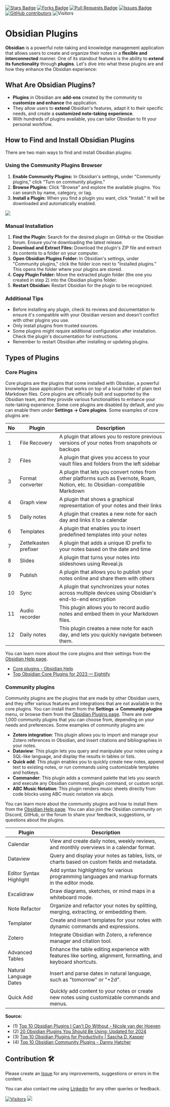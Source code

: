 <a href="https://github.com/drshahizan/obsidian/stargazers"><img src="https://img.shields.io/github/stars/drshahizan/obsidian" alt="Stars Badge"/></a>
<a href="https://github.com/drshahizan/obsidian/network/members"><img src="https://img.shields.io/github/forks/drshahizan/obsidian" alt="Forks Badge"/></a>
<a href="https://github.com/drshahizan/obsidian/pulls"><img src="https://img.shields.io/github/issues-pr/drshahizan/obsidian" alt="Pull Requests Badge"/></a>
<a href="https://github.com/drshahizan/obsidian"><img src="https://img.shields.io/github/issues/drshahizan/obsidian" alt="Issues Badge"/></a>
<a href="https://github.com/drshahizan/obsidian/graphs/contributors"><img alt="GitHub contributors" src="https://img.shields.io/github/contributors/drshahizan/obsidian?color=2b9348"></a>
![Visitors](https://api.visitorbadge.io/api/visitors?path=https%3A%2F%2Fgithub.com%2Fdrshahizan%2obsidian&labelColor=%23d9e3f0&countColor=%23697689&style=flat)

# Obsidian Plugins

**Obsidian** is a powerful note-taking and knowledge management application that allows users to create and organize their notes in a **flexible and interconnected** manner. One of its standout features is the ability to **extend its functionality** through **plugins**. Let's dive into what these plugins are and how they enhance the Obsidian experience:

## **What Are Obsidian Plugins?**
   - **Plugins** in Obsidian are **add-ons** created by the community to **customize and enhance** the application.
   - They allow users to **extend** Obsidian's features, adapt it to their specific needs, and create a **customized note-taking experience**.
   - With hundreds of plugins available, you can tailor Obsidian to fit your personal workflow.

## How to Find and Install Obsidian Plugins

There are two main ways to find and install Obsidian plugins:

### Using the Community Plugins Browser

1. **Enable Community Plugins:** In Obsidian's settings, under "Community plugins," click "Turn on community plugins."
2. **Browse Plugins:** Click "Browse" and explore the available plugins. You can search by name, category, or tag.
3. **Install a Plugin:** When you find a plugin you want, click "Install." It will be downloaded and automatically enabled.

![](https://facedragons.com/wp-content/uploads/2022/12/Install-Obsidian-Plugins.webp)

### Manual Installation

1. **Find the Plugin:** Search for the desired plugin on GitHub or the Obsidian forum. Ensure you're downloading the latest release.
2. **Download and Extract Files:** Download the plugin's ZIP file and extract its contents to a folder on your computer.
3. **Open Obsidian Plugins Folder:** In Obsidian's settings, under "Community plugins," click the folder icon next to "Installed plugins." This opens the folder where your plugins are stored.
4. **Copy Plugin Folder:** Move the extracted plugin folder (the one you created in step 2) into the Obsidian plugins folder.
5. **Restart Obsidian:** Restart Obsidian for the plugin to be recognized.

### Additional Tips

* Before installing any plugin, check its reviews and documentation to ensure it's compatible with your Obsidian version and doesn't conflict with other plugins you use.
* Only install plugins from trusted sources.
* Some plugins might require additional configuration after installation. Check the plugin's documentation for instructions.
* Remember to restart Obsidian after installing or updating plugins.

## Types of Plugins
### Core Plugins
Core plugins are the plugins that come installed with Obsidian, a powerful knowledge base application that works on top of a local folder of plain text Markdown files. Core plugins are officially built and supported by the Obsidian team, and they provide various functionalities to enhance your note-taking experience. Some core plugins are disabled by default, and you can enable them under **Settings → Core plugins**. Some examples of core plugins are:

| No | Plugin | Description | 
| --- | --- | --- | 
| 1 | File Recovery | A plugin that allows you to restore previous versions of your notes from snapshots or backups | 
| 2 | Files | A plugin that gives you access to your vault files and folders from the left sidebar | 
| 3 | Format converter | A plugin that lets you convert notes from other platforms such as Evernote, Roam, Notion, etc. to Obsidian-compatible Markdown | 
| 4 | Graph view | A plugin that shows a graphical representation of your notes and their links | 
| 5 | Daily notes | A plugin that creates a new note for each day and links it to a calendar | 
| 6 | Templates | A plugin that enables you to insert predefined templates into your notes | 
| 7 | Zettelkasten prefixer | A plugin that adds a unique ID prefix to your notes based on the date and time | 
| 8 | Slides | A plugin that turns your notes into slideshows using Reveal.js | 
| 9 | Publish | A plugin that allows you to publish your notes online and share them with others | 
| 10 | Sync | A plugin that synchronizes your notes across multiple devices using Obsidian's end-to-end encryption | 
| 11 | Audio recorder | This plugin allows you to record audio notes and embed them in your Markdown files. |
| 12 | Daily notes | This plugin creates a new note for each day, and lets you quickly navigate between them.|

You can learn more about the core plugins and their settings from the [Obsidian Help page](https://help.obsidian.md/Plugins/Core+plugins). 
- [Core plugins - Obsidian Help](https://help.obsidian.md/Plugins/Core+plugins)
- [Top Obsidian Core Plugins for 2023 — Eightify](https://eightify.app/summary/technology-and-software/top-obsidian-core-plugins-for-2023)

### Community plugins 

Community plugins are the plugins that are made by other Obsidian users, and they offer various features and integrations that are not available in the core plugins. You can install them from the **Settings → Community plugins** menu, or browse them from the [Obsidian Plugins page](https://obsidian.md/plugins). There are over 1,000 community plugins that you can choose from, depending on your needs and preferences. Some examples of community plugins are:

- **Zotero integration**: This plugin allows you to import and manage your Zotero references in Obsidian, and insert citations and bibliographies in your notes.
- **Dataview**: This plugin lets you query and manipulate your notes using a SQL-like language, and display the results in tables or lists.
- **Quick add**: This plugin enables you to quickly create new notes, append text to existing notes, or run commands using customizable templates and hotkeys.
- **Commander**: This plugin adds a command palette that lets you search and execute any Obsidian command, plugin command, or custom script.
- **ABC Music Notation**: This plugin renders music sheets directly from code blocks using ABC music notation via abcjs.

You can learn more about the community plugins and how to install them from the [Obsidian Help page](https://dannyhatcher.com/top-10-obsidian-community-plugins). You can also join the Obsidian community on Discord, GitHub, or the forum to share your feedback, suggestions, or questions about the plugins.

| Plugin | Description |
| --- | --- |
| Calendar | View and create daily notes, weekly reviews, and monthly overviews in a calendar format. |
| Dataview | Query and display your notes as tables, lists, or charts based on custom fields and metadata. |
| Editor Syntax Highlight | Add syntax highlighting for various programming languages and markup formats in the editor mode. |
| Excalidraw | Draw diagrams, sketches, or mind maps in a whiteboard mode. |
| Note Refactor | Organize and refactor your notes by splitting, merging, extracting, or embedding them. |
| Templater | Create and insert templates for your notes with dynamic commands and expressions. |
| Zotero | Integrate Obsidian with Zotero, a reference manager and citation tool. |
| Advanced Tables | Enhance the table editing experience with features like sorting, alignment, formatting, and keyboard shortcuts. |
| Natural Language Dates | Insert and parse dates in natural language, such as "tomorrow" or "+2d". |
| Quick Add | Quickly add content to your notes or create new notes using customizable commands and menus. |


**Source:**
- (1) [Top 10 Obsidian Plugins I Can't Do Without - Nicole van der Hoeven](https://nicolevanderhoeven.com/blog/20220223-top-10-obsidian-plugins/)
- (2) [20 Obsidian Plugins You Should Be Using: Updated for 2024](https://facedragons.com/foss/obsidian-plugins/)
- (3) [Top 10 Obsidian Plugins for Productivity | Sascha D. Kasper](https://sascha-kasper.com/obsidian-plugins-you-cant-afford-to-miss/)
- (4) [Top 10 Obsidian Community Plugins - Danny Hatcher](https://dannyhatcher.com/top-10-obsidian-community-plugins/)

## Contribution 🛠️
Please create an [Issue](https://github.com/drshahizan/obsidian/issues) for any improvements, suggestions or errors in the content.

You can also contact me using [Linkedin](https://www.linkedin.com/in/drshahizan/) for any other queries or feedback.

[![Visitors](https://api.visitorbadge.io/api/visitors?path=https%3A%2F%2Fgithub.com%2Fdrshahizan&labelColor=%23697689&countColor=%23555555&style=plastic)](https://visitorbadge.io/status?path=https%3A%2F%2Fgithub.com%2Fdrshahizan)
![](https://hit.yhype.me/github/profile?user_id=81284918)



